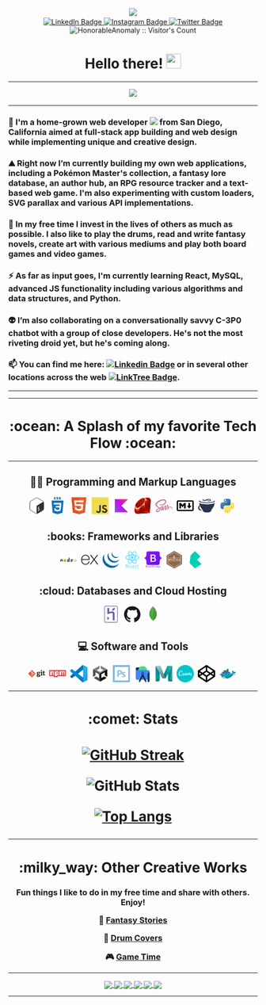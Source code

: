 <div id="header" align="center">
  <img src="https://media.giphy.com/media/3ov9jNziFTMfzSumAw/giphy.gif" width="450"/>
  
<div id="badges">
  <a href="https://www.linkedin.com/in/ricky-argenbright/">
    <img src="https://img.shields.io/badge/LinkedIn-blue?style=for-the-badge&logo=linkedin&logoColor=white" alt="LinkedIn Badge"/>
  </a>
  <a href="https://www.instagram.com/argenbwrite/">
    <img src="https://img.shields.io/badge/Instagram-gray?logo=instagram&logoColor=white&style=for-the-badge" alt="Instagram Badge"/>
  </a>
  <a href="https://twitter.com/ArgenbWRITE">
    <img src="https://img.shields.io/badge/Twitter-blue?style=for-the-badge&logo=twitter&logoColor=white" alt="Twitter Badge"/>
  </a>
</div>
<div id="views">
<img src="https://profile-counter.glitch.me/HonorableAnomaly/count.svg" alt="HonorableAnomaly :: Visitor's Count" />
</div>

<h1>
  Hello there!
  <img src="https://media.giphy.com/media/hvRJCLFzcasrR4ia7z/giphy.gif" width="30px" height="30px"/>
</h1>

---

  <img src="https://media.giphy.com/media/1oF1KAEYvmXBMo6uTS/giphy.gif" width="850"/>
</div>
<div>

---

### :mage: I'm a home-grown web developer <img src="https://media.giphy.com/media/WUlplcMpOCEmTGBtBW/giphy.gif" width="30"> from San Diego, California aimed at full-stack app building and web design while implementing unique and creative design.

### :mountain: Right now I’m currently building my own web applications, including a Pokémon Master's collection, a fantasy lore database, an author hub, an RPG resource tracker and a text-based web game. I'm also experimenting with custom loaders, SVG parallax and various API implementations.

### :octopus: In my free time I invest in the lives of others as much as possible. I also like to play the drums, read and write fantasy novels, create art with various mediums and play both board games and video games.
  
### :zap: As far as input goes, I'm currently learning React, MySQL, advanced JS functionality including various algorithms and data structures, and Python.
 
### :alien: I’m also collaborating on a conversationally savvy C-3P0 chatbot with a group of close developers. He's not the most riveting droid yet, but he's coming along.

### :mailbox: You can find me here: [![Linkedin Badge](https://img.shields.io/badge/-RickyArgenbright-blue?style=flat&logo=Linkedin&logoColor=white)](https://www.linkedin.com/in/ricky-argenbright/) or in several other locations across the web [![LinkTree Badge](https://img.shields.io/badge/-RickyArgenbright-green?style=flat&logo=LinkTree&logoColor=white)](https://linktr.ee/prism333).

---
---

<div align="center">
<h1>:ocean: A Splash of my favorite Tech Flow :ocean:</h1>
</div>

---

<div align="center">
<h2>👨‍💻 Programming and Markup Languages</h2>

<img src="https://github.com/devicons/devicon/blob/master/icons/bash/bash-original.svg" title="Bash" alt="Bash" width="35" height="35"/>&nbsp;
<img src="https://github.com/devicons/devicon/blob/master/icons/css3/css3-plain-wordmark.svg" title="CSS3" alt="CSS" width="35" height="35"/>&nbsp;
<img src="https://github.com/devicons/devicon/blob/master/icons/html5/html5-original.svg" title="HTML5" alt="HTML" width="35" height="35"/>&nbsp;
<img src="https://github.com/devicons/devicon/blob/master/icons/javascript/javascript-original.svg" title="JavaScript" alt="JavaScript" width="35" height="35"/>&nbsp;
<img src="https://github.com/devicons/devicon/blob/master/icons/kotlin/kotlin-original.svg" title="Kotlin" alt="Kotlin" width="35" height="35"/>&nbsp;
<img src="https://github.com/devicons/devicon/blob/master/icons/ruby/ruby-original.svg" title="Ruby" alt="Ruby" width="35" height="35"/>&nbsp;
<img src="https://github.com/devicons/devicon/blob/master/icons/sass/sass-original.svg" title="SASS" alt="SASS" width="35" height="35"/>&nbsp;
<img src="https://github.com/devicons/devicon/blob/master/icons/markdown/markdown-original.svg" title="Markdown" alt="Markdown" width="35" height="35"/>&nbsp;
<img src="https://github.com/devicons/devicon/blob/master/icons/coffeescript/coffeescript-original.svg" title="Coffeescript" alt="Coffeescript" width="35" height="35"/>&nbsp;
<img src="https://github.com/devicons/devicon/blob/master/icons/python/python-original.svg" title="Python" alt="Python" width="35" height="35"/>&nbsp;
<!-- <img src="https://github.com/devicons/devicon/blob/master/icons/go/go-original.svg" title="Go" alt="Go" width="35" height="35"/>&nbsp; -->
<!-- <img src="https://github.com/devicons/devicon/blob/master/icons/java/java-original-wordmark.svg" title="Java" alt="Java" width="35" height="35"/>&nbsp; -->
</div>

<div align="center">
<h2>:books: Frameworks and Libraries</h2>

<img src="https://github.com/devicons/devicon/blob/master/icons/nodejs/nodejs-original-wordmark.svg" title="NodeJS" alt="NodeJS" width="35" height="35"/>&nbsp;
<img src="https://github.com/devicons/devicon/blob/master/icons/express/express-original.svg" title="Express" alt="Express" width="35" height="35"/>&nbsp;
<img src="https://github.com/devicons/devicon/blob/master/icons/jquery/jquery-original.svg" title="jQuery" alt="jQuery" width="35" height="35"/>&nbsp;
<img src="https://github.com/devicons/devicon/blob/master/icons/react/react-original-wordmark.svg" title="React" alt="React" width="35" height="35"/>&nbsp;
<img src="https://github.com/devicons/devicon/blob/master/icons/bootstrap/bootstrap-original-wordmark.svg" title="Bootstrap" alt="Bootstrap" width="35" height="35"/>&nbsp;
<img src="https://github.com/devicons/devicon/blob/master/icons/mocha/mocha-plain.svg" title="Mocha" alt="Mocha" width="35" height="35"/>&nbsp;
<img src="https://github.com/devicons/devicon/blob/master/icons/bulma/bulma-plain.svg" title="Bulma" alt="Bulma" width="35" height="35"/>&nbsp;
<!-- <img src="https://github.com/devicons/devicon/blob/master/icons/jasmine/jasmine-plain.svg" title="Jasmine" alt="Jasmine" width="35" height="35"/>&nbsp; -->
</div>


<div align="center">
<h2>:cloud: Databases and Cloud Hosting</h2>

<img src="https://github.com/devicons/devicon/blob/master/icons/heroku/heroku-original.svg" title="Heroku" alt="Heroku" width="35" height="35"/>&nbsp;
<img src="https://github.com/devicons/devicon/blob/master/icons/github/github-original.svg" title="Github" alt="Github" width="35" height="35"/>&nbsp;
<img src="https://github.com/devicons/devicon/blob/master/icons/mongodb/mongodb-original.svg" title="MongoDB" alt="MongoDB" width="35" height="35"/>&nbsp;
<!-- <img src="https://github.com/devicons/devicon/blob/master/icons/mysql/mysql-original.svg" title="MySQL" alt="MySQL" width="35" height="35"/>&nbsp; -->
<!-- <img src="https://github.com/devicons/devicon/blob/master/icons/amazonwebservices/amazonwebservices-plain-wordmark.svg" title="AWS" alt="AWS" width="35" height="35"/>&nbsp; -->
</div>

<div align="center">
<h2>💻 Software and Tools</h2>

<img src="https://github.com/devicons/devicon/blob/master/icons/git/git-original-wordmark.svg" title="Git" alt="Git" width="35" height="35"/>&nbsp;
<img src="https://github.com/devicons/devicon/blob/master/icons/npm/npm-original-wordmark.svg" title="npm" alt="npm" width="35" height="35"/>&nbsp;
<img src="https://github.com/devicons/devicon/blob/master/icons/vscode/vscode-original.svg" title="vscode" alt="vscode" width="35" height="35"/>&nbsp;
<img src="https://github.com/devicons/devicon/blob/master/icons/unity/unity-original.svg" title="Unity" alt="Unity" width="35" height="35"/>&nbsp;
<img src="https://github.com/devicons/devicon/blob/master/icons/photoshop/photoshop-line.svg" title="PhotoShop" alt="PhotoShop" width="35" height="35"/>&nbsp;
<img src="https://github.com/devicons/devicon/blob/master/icons/androidstudio/androidstudio-original.svg" title="AndroidStudio" alt="AndroidStudio" width="35" height="35"/>&nbsp;
<img src="https://github.com/devicons/devicon/blob/master/icons/maya/maya-original.svg" title="Maya" alt="Maya" width="35" height="35"/>&nbsp;
<img src="https://github.com/devicons/devicon/blob/master/icons/canva/canva-original.svg" title="Canva" alt="Canva" width="35" height="35"/>&nbsp;
<img src="https://github.com/devicons/devicon/blob/master/icons/codepen/codepen-plain.svg" title="Codepen" alt="Codepen" width="35" height="35"/>&nbsp;
<img src="https://github.com/devicons/devicon/blob/master/icons/docker/docker-original.svg" title="Docker" alt="Docker" width="35" height="35"/>&nbsp;
<!-- <img src="https://github.com/devicons/devicon/blob/master/icons/materialui/materialui-original.svg" title="Material UI" alt="Material UI" width="35" height="35"/>&nbsp; -->
</div>

---

<div align="center">
<h1>:comet: Stats<h1>

[![GitHub Streak](http://github-readme-streak-stats.herokuapp.com?user=HonorableAnomaly&theme=prussian)](https://git.io/streak-stats)
  
![GitHub Stats](https://github-readme-stats.vercel.app/api?username=HonorableAnomaly&show_icons=true&theme=prussian)
  
[![Top Langs](https://github-readme-stats.vercel.app/api/top-langs/?username=HonorableAnomaly&langs_count=10&layout=compact&theme=prussian)](https://github.com/anuraghazra/github-readme-stats)
</div>

***

<div align="center">
<h1>:milky_way: Other Creative Works</h1>

<h3>Fun things I like to do in my free time and share with others. Enjoy!
<p>

<p/>

:european_castle: [Fantasy Stories](https://github.com/ArgenbWrite)

:musical_score: [Drum Covers](https://www.youtube.com/user/IceShadow333)

:video_game: [Game Time](https://www.youtube.com/c/RickyArgenbrightShadowFrost333/featured)</h3>

***
<a href="https://github.com/HonorableAnomaly/CompassCamp">
  <img align="center" src="https://github-readme-stats.vercel.app/api/pin/?username=HonorableAnomaly&repo=compasscamp&theme=prussian" />
</a>
<a href="https://github.com/HonorableAnomaly/Pokemon-Master">
  <img align="center" src="https://github-readme-stats.vercel.app/api/pin/?username=HonorableAnomaly&repo=pokemon-master&theme=prussian" />
</a>

<a href="https://github.com/HonorableAnomaly/Advanced-WebDev">
  <img align="center" src="https://github-readme-stats.vercel.app/api/pin/?username=HonorableAnomaly&repo=Advanced-WebDev&theme=prussian" />
</a>
<a href="https://github.com/HonorableAnomaly/PokeMart">
  <img align="center" src="https://github-readme-stats.vercel.app/api/pin/?username=HonorableAnomaly&repo=PokeMart&theme=prussian" />
</a>

<a href="https://github.com/HonorableAnomaly/Python">
  <img align="center" src="https://github-readme-stats.vercel.app/api/pin/?username=HonorableAnomaly&repo=Python&theme=prussian" />
</a>
<a href="https://github.com/HonorableAnomaly/Pokemon-Loader">
  <img align="center" src="https://github-readme-stats.vercel.app/api/pin/?username=HonorableAnomaly&repo=Pokemon-Loader&theme=prussian" />
</a>
</div>

***

